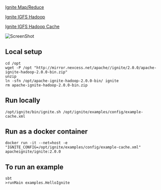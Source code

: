 [Ignite Map/Reduce](src/main/configs/map-reduce-in-memory/README.md)

[Ignite IGFS Hadoop](src/main/configs/igfs-hadoop-fs/README.md)

[Ignite IGFS Hadoop Cache](src/main/configs/igfs-hadoop-fs-cache/README.md)




![ScreenShot](https://cloud.githubusercontent.com/assets/5940291/26463938/f6465e64-4153-11e7-8d67-b8424188c07c.png
)

## Local setup

```
cd /opt
wget -P /opt "http://mirror.nexcess.net/apache//ignite/2.0.0/apache-ignite-hadoop-2.0.0-bin.zip"
unzip 
ln -sfn /opt/apache-ignite-hadoop-2.0.0-bin/ ignite
rm apache-ignite-hadoop-2.0.0-bin.zip
```

## Run locally
```
/opt/ignite/bin/ignite.sh /opt/ignite/examples/config/example-cache.xml
```

## Run as a docker container
```
docker run -it --net=host -e "IGNITE_CONFIG=/opt/ignite/examples/config/example-cache.xml" apacheignite/ignite:2.0.0
```

## To run an example
```
sbt
>runMain examples.HelloIgnite
```
